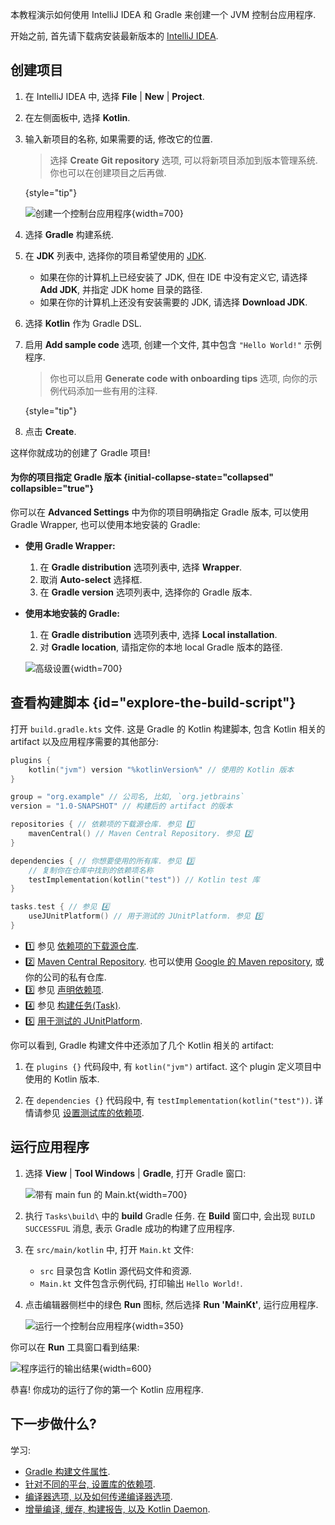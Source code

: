 [//]: # (title: Gradle 与 Kotlin/JVM 入门)

本教程演示如何使用 IntelliJ IDEA 和 Gradle 来创建一个 JVM 控制台应用程序.

开始之前, 首先请下载病安装最新版本的 [IntelliJ IDEA](https://www.jetbrains.com/idea/download/index.html).

## 创建项目

1. 在 IntelliJ IDEA 中, 选择 **File** | **New** | **Project**.
2. 在左侧面板中, 选择 **Kotlin**.
3. 输入新项目的名称, 如果需要的话, 修改它的位置.

   > 选择 **Create Git repository** 选项, 可以将新项目添加到版本管理系统.
   > 你也可以在创建项目之后再做.
   >
   {style="tip"}

   ![创建一个控制台应用程序](jvm-new-gradle-project.png){width=700}

4. 选择 **Gradle** 构建系统.
5. 在 **JDK** 列表中, 选择你的项目希望使用的 [JDK](https://www.oracle.com/java/technologies/downloads/).
    * 如果在你的计算机上已经安装了 JDK, 但在 IDE 中没有定义它, 请选择 **Add JDK**, 并指定 JDK home 目录的路径.
    * 如果在你的计算机上还没有安装需要的 JDK, 请选择 **Download JDK**.

6. 选择 **Kotlin** 作为 Gradle DSL.
7. 启用 **Add sample code** 选项, 创建一个文件, 其中包含 `"Hello World!"` 示例程序.

   > 你也可以启用 **Generate code with onboarding tips** 选项, 向你的示例代码添加一些有用的注释.
   >
   {style="tip"}

8. 点击 **Create**.

这样你就成功的创建了 Gradle 项目!

#### 为你的项目指定 Gradle 版本 {initial-collapse-state="collapsed" collapsible="true"}

你可以在 **Advanced Settings** 中为你的项目明确指定 Gradle 版本,
可以使用 Gradle Wrapper, 也可以使用本地安装的 Gradle:

* **使用 Gradle Wrapper:**
  1. 在 **Gradle distribution** 选项列表中, 选择 **Wrapper**.
  2. 取消 **Auto-select** 选择框.
  3. 在 **Gradle version** 选项列表中, 选择你的 Gradle 版本.
* **使用本地安装的 Gradle:**
  1. 在 **Gradle distribution** 选项列表中, 选择 **Local installation**.
  2. 对 **Gradle location**, 请指定你的本地 local Gradle 版本的路径.

   ![高级设置](jvm-new-gradle-project-advanced.png){width=700}

## 查看构建脚本 {id="explore-the-build-script"}

打开 `build.gradle.kts` 文件. 这是 Gradle 的 Kotlin 构建脚本, 包含 Kotlin 相关的 artifact 以及应用程序需要的其他部分:

```kotlin
plugins {
    kotlin("jvm") version "%kotlinVersion%" // 使用的 Kotlin 版本
}

group = "org.example" // 公司名, 比如, `org.jetbrains`
version = "1.0-SNAPSHOT" // 构建后的 artifact 的版本

repositories { // 依赖项的下载源仓库. 参见 1️⃣
    mavenCentral() // Maven Central Repository. 参见 2️⃣
}

dependencies { // 你想要使用的所有库. 参见 3️⃣
    // 复制你在仓库中找到的依赖项名称
    testImplementation(kotlin("test")) // Kotlin test 库
}

tasks.test { // 参见 4️⃣
    useJUnitPlatform() // 用于测试的 JUnitPlatform. 参见 5️⃣
}
```

* 1️⃣ 参见 [依赖项的下载源仓库](https://docs.gradle.org/current/userguide/declaring_repositories.html).
* 2️⃣ [Maven Central Repository](https://central.sonatype.com/).
  也可以使用 [Google 的 Maven repository](https://maven.google.com/),
  或你的公司的私有仓库.
* 3️⃣ 参见 [声明依赖项](https://docs.gradle.org/current/userguide/declaring_dependencies.html).
* 4️⃣ 参见 [构建任务(Task)](https://docs.gradle.org/current/dsl/org.gradle.api.Task.html).
* 5️⃣ [用于测试的 JUnitPlatform](https://docs.gradle.org/current/javadoc/org/gradle/api/tasks/testing/Test.html#useJUnitPlatform).

你可以看到, Gradle 构建文件中还添加了几个 Kotlin 相关的 artifact:

1. 在 `plugins {}` 代码段中, 有 `kotlin("jvm")` artifact.
   这个 plugin 定义项目中使用的 Kotlin 版本.

2. 在 `dependencies {}` 代码段中, 有 `testImplementation(kotlin("test"))`.
   详情请参见 [设置测试库的依赖项](gradle-configure-project.md#set-dependencies-on-test-libraries).

## 运行应用程序

1. 选择 **View** | **Tool Windows** | **Gradle**, 打开 Gradle 窗口:

   ![带有 main fun 的 Main.kt ](jvm-gradle-view-build.png){width=700}

2. 执行 `Tasks\build\` 中的 **build** Gradle 任务. 在 **Build** 窗口中, 会出现 `BUILD SUCCESSFUL` 消息,
   表示 Gradle 成功的构建了应用程序.

3. 在 `src/main/kotlin` 中, 打开 `Main.kt` 文件:
    * `src` 目录包含 Kotlin 源代码文件和资源.
    * `Main.kt` 文件包含示例代码, 打印输出 `Hello World!`.

4. 点击编辑器侧栏中的绿色 **Run** 图标, 然后选择 **Run 'MainKt'**, 运行应用程序.

   ![运行一个控制台应用程序](jvm-run-app-gradle.png){width=350}

你可以在 **Run** 工具窗口看到结果:

![程序运行的输出结果](jvm-output-gradle.png){width=600}

恭喜! 你成功的运行了你的第一个 Kotlin 应用程序.

## 下一步做什么?

学习:
* [Gradle 构建文件属性](https://docs.gradle.org/current/dsl/org.gradle.api.Project.html#N14E9A).
* [针对不同的平台, 设置库的依赖项](gradle-configure-project.md).
* [编译器选项, 以及如何传递编译器选项](gradle-compiler-options.md).
* [增量编译, 缓存, 构建报告, 以及 Kotlin Daemon](gradle-compilation-and-caches.md).
